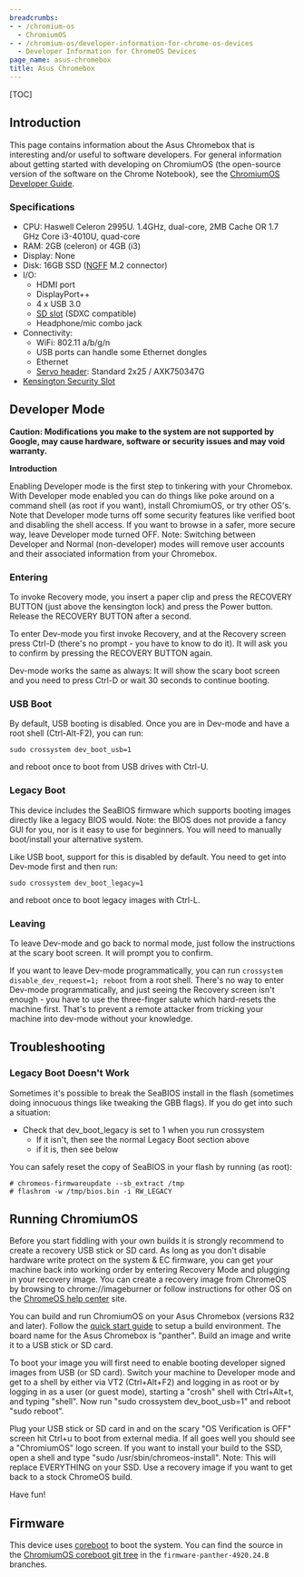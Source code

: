 ```yaml
---
breadcrumbs:
- - /chromium-os
  - ChromiumOS
- - /chromium-os/developer-information-for-chrome-os-devices
  - Developer Information for ChromeOS Devices
page_name: asus-chromebox
title: Asus Chromebox
---
```


[TOC]

## Introduction

This page contains information about the Asus Chromebox that is interesting
and/or useful to software developers. For general information about getting
started with developing on ChromiumOS (the open-source version of the software
on the Chrome Notebook), see the [ChromiumOS Developer
Guide](/chromium-os/developer-guide).

### Specifications

*   CPU: Haswell Celeron 2995U. 1.4GHz, dual-core, 2MB Cache OR 1.7 GHz
            Core i3-4010U, quad-core
*   RAM: 2GB (celeron) or 4GB (i3)
*   Display: None
*   Disk: 16GB SSD
            ([NGFF](http://en.wikipedia.org/wiki/Next_Generation_Form_Factor)
            M.2 connector)
*   I/O:
    *   HDMI port
    *   DisplayPort++
    *   4 x USB 3.0
    *   [SD slot](http://en.wikipedia.org/wiki/Secure_Digital) (SDXC
                compatible)
    *   Headphone/mic combo jack
*   Connectivity:
    *   WiFi: 802.11 a/b/g/n
    *   USB ports can handle some Ethernet dongles
    *   Ethernet
    *   [Servo header](/chromium-os/servo): Standard 2x25 / AXK750347G
*   [Kensington Security
            Slot](http://en.wikipedia.org/wiki/Kensington_Security_Slot)

## Developer Mode

**Caution: Modifications you make to the system are not supported by Google, may
cause hardware, software or security issues and may void warranty.**

**Introduction**

Enabling Developer mode is the first step to tinkering with your Chromebox. With
Developer mode enabled you can do things like poke around on a command shell (as
root if you want), install ChromiumOS, or try other OS's. Note that Developer
mode turns off some security features like verified boot and disabling the shell
access. If you want to browse in a safer, more secure way, leave Developer mode
turned OFF. Note: Switching between Developer and Normal (non-developer) modes
will remove user accounts and their associated information from your Chromebox.

### Entering

To invoke Recovery mode, you insert a paper clip and press the RECOVERY BUTTON
(just above the kensington lock) and press the Power button. Release the
RECOVERY BUTTON after a second.

To enter Dev-mode you first invoke Recovery, and at the Recovery screen press
Ctrl-D (there's no prompt - you have to know to do it). It will ask you to
confirm by pressing the RECOVERY BUTTON again.

Dev-mode works the same as always: It will show the scary boot screen and you
need to press Ctrl-D or wait 30 seconds to continue booting.

### USB Boot

By default, USB booting is disabled. Once you are in Dev-mode and have a root
shell (Ctrl-Alt-F2), you can run:

```none
sudo crossystem dev_boot_usb=1
```

and reboot once to boot from USB drives with Ctrl-U.

### Legacy Boot

This device includes the SeaBIOS firmware which supports booting images directly
like a legacy BIOS would. Note: the BIOS does not provide a fancy GUI for you,
nor is it easy to use for beginners. You will need to manually boot/install your
alternative system.

Like USB boot, support for this is disabled by default. You need to get into
Dev-mode first and then run:

```none
sudo crossystem dev_boot_legacy=1
```

and reboot once to boot legacy images with Ctrl-L.

### Leaving

To leave Dev-mode and go back to normal mode, just follow the instructions at
the scary boot screen. It will prompt you to confirm.

If you want to leave Dev-mode programmatically, you can run `crossystem
disable_dev_request=1; reboot` from a root shell. There's no way to enter
Dev-mode programmatically, and just seeing the Recovery screen isn't enough -
you have to use the three-finger salute which hard-resets the machine first.
That's to prevent a remote attacker from tricking your machine into dev-mode
without your knowledge.

## Troubleshooting

### Legacy Boot Doesn't Work

Sometimes it's possible to break the SeaBIOS install in the flash (sometimes
doing innocuous things like tweaking the GBB flags). If you do get into such a
situation:

*   Check that dev_boot_legacy is set to 1 when you run crossystem
    *   If it isn't, then see the normal Legacy Boot section above
    *   if it is, then see below

You can safely reset the copy of SeaBIOS in your flash by running (as root):

```none
# chromeos-firmwareupdate --sb_extract /tmp
# flashrom -w /tmp/bios.bin -i RW_LEGACY
```

## Running ChromiumOS

Before you start fiddling with your own builds it is strongly recommend to
create a recovery USB stick or SD card. As long as you don't disable hardware
write protect on the system & EC firmware, you can get your machine back into
working order by entering Recovery Mode and plugging in your recovery image. You
can create a recovery image from ChromeOS by browsing to chrome://imageburner
or follow instructions for other OS on the [ChromeOS help
center](https://support.google.com/chromebook/answer/1080595?hl=en) site.

You can build and run ChromiumOS on your Asus Chromebox (versions R32 and
later). Follow the [quick start guide](/chromium-os/quick-start-guide) to setup
a build environment. The board name for the Asus Chromebox is "panther". Build
an image and write it to a USB stick or SD card.

To boot your image you will first need to enable booting developer signed images
from USB (or SD card). Switch your machine to Developer mode and get to a shell
by either via VT2 (Ctrl+Alt+F2) and logging in as root or by logging in as a
user (or guest mode), starting a "crosh" shell with Ctrl+Alt+t, and typing
"shell". Now run "sudo crossystem dev_boot_usb=1" and reboot "sudo reboot".

Plug your USB stick or SD card in and on the scary "OS Verification is OFF"
screen hit Ctrl+u to boot from external media. If all goes well you should see a
"ChromiumOS" logo screen. If you want to install your build to the SSD, open a
shell and type "sudo /usr/sbin/chromeos-install". Note: This will replace
EVERYTHING on your SSD. Use a recovery image if you want to get back to a stock
ChromeOS build.

Have fun!

## Firmware

This device uses [coreboot](http://www.coreboot.org/) to boot the system. You
can find the source in the [ChromiumOS coreboot git
tree](https://chromium.googlesource.com/chromiumos/third_party/coreboot/+/firmware-panther-4920.24.B)
in the `firmware-panther-4920.24.B` branches.
